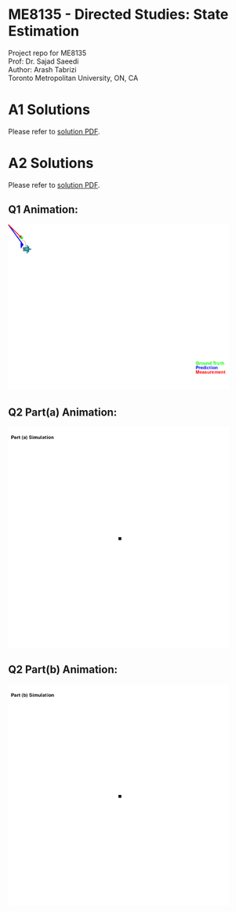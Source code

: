 # ME8135 - Directed Studies: State Estimation
Project repo for ME8135  
Prof: Dr. Sajad Saeedi  
Author: Arash Tabrizi  
Toronto Metropolitan University, ON, CA  
# A1 Solutions  
Please refer to [solution PDF](A1/SolA1_Arash.pdf).
# A2 Solutions  
Please refer to [solution PDF](A2/SolA2_Arash.pdf).

## Q1 Animation:
<img src="A2/animation_1.gif" width="450" alt="Q1">

## Q2 Part(a) Animation:
<img src="A2/animation-2a.gif" width="450" alt="Q2a">

## Q2 Part(b) Animation:
<img src="A2/animation-2b.gif" width="450" alt="Q2b">

